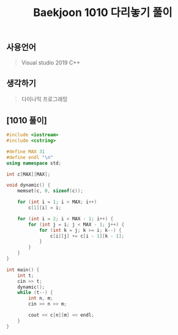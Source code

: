 ﻿---
title: "Baekjoon 1010 다리놓기 풀이"
categories: Algorithm
comments: true
---

## 사용언어
 > Visual studio 2019 C++ 

## 생각하기
  > 다이나믹 프로그래밍

## [1010 풀이]

```c++
#include <iostream>
#include <cstring>

#define MAX 31
#define endl "\n"
using namespace std;

int c[MAX][MAX];

void dynamic() {
	memset(c, 0, sizeof(c));

	for (int i = 1; i < MAX; i++)
		c[1][i] = i;

	for (int i = 2; i < MAX - 1; i++) {
		for (int j = i; j < MAX - 1; j++) {
			for (int k = j; k >= i; k--) {
				c[i][j] += c[i - 1][k - 1]; 
			}
		}
	}
}

int main() {
	int t;
	cin >> t;
	dynamic();
	while (t--) {
		int n, m;
		cin >> n >> m;

		cout << c[n][m] << endl;
	}
}
```
